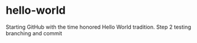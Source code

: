# hello-world
Starting GitHub with the time honored Hello World tradition.
Step 2 testing branching and commit
